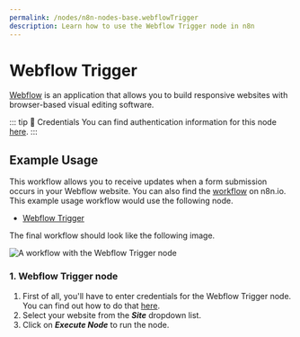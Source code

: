 ```yaml
---
permalink: /nodes/n8n-nodes-base.webflowTrigger
description: Learn how to use the Webflow Trigger node in n8n
---
```


# Webflow Trigger

[Webflow](https://webflow.com) is an application that allows you to build responsive websites with browser-based visual editing software.

::: tip 🔑 Credentials
You can find authentication information for this node [here](../../../credentials/Webflow/README.md).
:::

## Example Usage

This workflow allows you to receive updates when a form submission occurs in your Webflow website. You can also find the [workflow](https://n8n.io/workflows/651) on n8n.io. This example usage workflow would use the following node.
- [Webflow Trigger]()

The final workflow should look like the following image.

![A workflow with the Webflow Trigger node](./workflow.png)

### 1. Webflow Trigger node

1. First of all, you'll have to enter credentials for the Webflow Trigger node. You can find out how to do that [here](../../../credentials/Webflow/README.md).
2. Select your website from the ***Site*** dropdown list.
3. Click on ***Execute Node*** to run the node.
